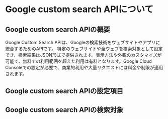 # Google custom search APIについて

## Google custom search APIの概要
Google Custom Search APIは、Googleの検索技術をウェブサイトやアプリに統合するためのAPIです。
特定のウェブサイトや全ウェブを検索対象として設定でき、検索結果はJSON形式で提供されます。表示方法や外観のカスタマイズが可能で、無料での利用範囲を超えた利用は有料となります。Google Cloud Consoleでの設定が必要で、商業的利用や大量リクエストには料金や制限が適用されます。
## Google custom search APIの設定項目

## Google custom search APIの検索対象
